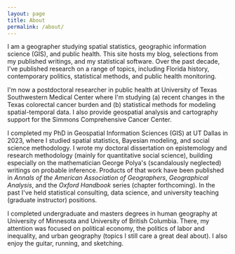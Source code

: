 ```yaml
---
layout: page
title: About
permalink: /about/
---
```


I am a geographer studying spatial statistics, geographic information science (GIS), and public health. This site hosts my blog, selections from my published writings, and my statistical software. Over the past decade, I've published research on a range of topics, including Florida history, contemporary politics, statistical methods, and public health monitoring. 

I'm now a postdoctoral researcher in public health at University of Texas Southwestern Medical Center where I'm studying (a) recent changes in the Texas colorectal cancer burden and (b) statistical methods for modeling spatial-temporal data. I also provide geospatial analysis and cartography support for the Simmons Comprehensive Cancer Center. 

I completed my PhD in Geospatial Information Sciences (GIS) at UT Dallas in 2023, where I studied spatial statistics, Bayesian modeling, and social science methodology. I wrote my doctoral dissertation on epistemology and research methodology (mainly for quantitative social science), building especially on the mathematician George Polya's (scandalously neglected) writings on probable inference. Products of that work have been published in *Annals of the American Association of Geographers*, *Geographical Analysis*, and the *Oxford Handbook* series (chapter forthcoming). In the past I've held statistical consulting, data science, and university teaching (graduate instructor) positions.

I completed undergraduate and masters degrees in human geography at University of Minnesota and University of British Columbia. There, my attention was focused on political economy, the politics of labor and inequality, and urban geography (topics I still care a great deal about). I also enjoy the guitar, running, and sketching.
